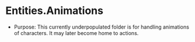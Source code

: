 # Entities.Animations

* Purpose: This currently underpopulated folder is for handling animations of characters. It may later become home to actions. 